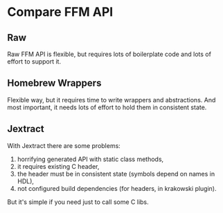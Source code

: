 # Compare FFM API

## Raw

Raw FFM API is flexible, but requires lots of boilerplate code and lots of effort to support it.

## Homebrew Wrappers

Flexible way, but it requires time to write wrappers and abstractions. 
And most important, it needs lots of effort to hold them in consistent state.

## Jextract

With Jextract there are some problems:

1. horrifying generated API with static class methods,
2. it requires existing C header,
3. the header must be in consistent state (symbols depend on names in HDL),
4. not configured build dependencies (for headers, in krakowski plugin).

But it's simple if you need just to call some C libs.

